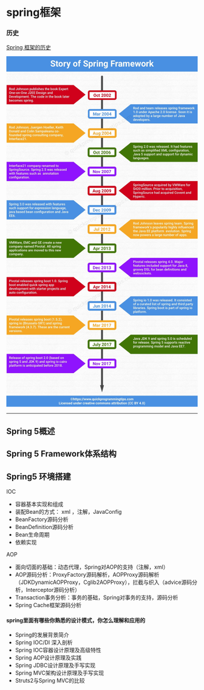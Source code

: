 # spring框架


### 历史
[Spring 框架的历史](https://www.quickprogrammingtips.com/spring-boot/history-of-spring-framework-and-spring-boot.html)

 ![image](../images/springhistoryinfographic.jpg)




--- 

## Spring 5概述
## Spring 5 Framework体系结构
## Spring5 环境搭建

IOC
- 容器基本实现和组成
- 装配Bean的方式： xml ，注解，JavaConfig
- BeanFactory源码分析
- BeanDefinition源码分析
- Bean生命周期
- 依赖实现

AOP
- 面向切面的基础：动态代理，Spring对AOP的支持（注解，xml）
- AOP源码分析：ProxyFactory源码解析，AOPProxy源码解析（JDKDynamicAOPProxy，Cglib2AOPProxy），拦截与织入（advice源码分析，Interceptor源码分析）
- Transaction事务分析：事务的基础，Spring对事务的支持，源码分析
- Spring Cache框架源码分析


#### spring里面有哪些你熟悉的设计模式，你怎么理解和应用的

- Spring的发展背景简介
- Spring IOC/DI 深入剖析
- Spring IOC容器设计原理及高级特性
- Spring AOP设计原理及实践
- Spring JDBC设计原理及手写实现
- Spring MVC架构设计原理及手写实现
- Struts2与Spring MVC的比较